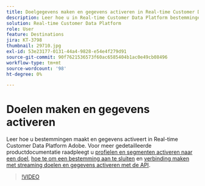 ```yaml
---
title: Doelgegevens maken en gegevens activeren in Real-time Customer Data Platform (RTCDP) (Adobe)
description: Leer hoe u in Real-time Customer Data Platform bestemmingen maakt en gegevens activeert
solution: Real-time Customer Data Platform
role: User
feature: Destinations
jira: KT-3798
thumbnail: 29710.jpg
exl-id: 53e23177-0131-44a4-9828-e54e4f279d91
source-git-commit: 90f7621536573f60ac6585404b1ac0e49cb08496
workflow-type: tm+mt
source-wordcount: '98'
ht-degree: 0%

---
```


# Doelen maken en gegevens activeren

Leer hoe u bestemmingen maakt en gegevens activeert in Real-time Customer Data Platform Adobe. Voor meer gedetailleerde productdocumentatie raadpleegt u [profielen en segmenten activeren naar een doel](https://experienceleague.adobe.com/docs/experience-platform/rtcdp/destinations/dest-tutorials/activate-destinations.html), [hoe te om een bestemming aan te sluiten](https://experienceleague.adobe.com/docs/experience-platform/rtcdp/destinations/dest-tutorials/connect-destination.html) en [verbinding maken met streaming doelen en gegevens activeren met de API](https://experienceleague.adobe.com/docs/experience-platform/rtcdp/destinations/api-tutorials/streaming-destinations-api-tutorial.html).

>[!VIDEO](https://video.tv.adobe.com/v/29710?quality=12&learn=on)

